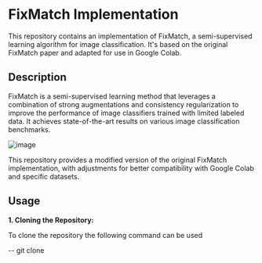 # FixMatch Implementation

This repository contains an implementation of FixMatch, a semi-supervised learning algorithm for image classification. It's based on the original FixMatch paper and adapted for use in Google Colab.

## Description

FixMatch is a semi-supervised learning method that leverages a combination of strong augmentations and consistency regularization to improve the performance of image classifiers trained with limited labeled data. It achieves state-of-the-art results on various image classification benchmarks.


![image](https://github.com/user-attachments/assets/d3ada4d8-e846-4e47-9abc-8793510d196b)


This repository provides a modified version of the original FixMatch implementation, with adjustments for better compatibility with Google Colab and specific datasets.

## Usage

**1. Cloning the Repository:**

To clone the repository the following command can be used

-- git clone <path of the repository>


